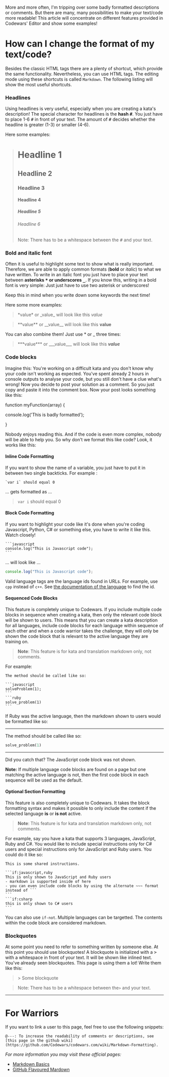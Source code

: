More and more often, I'm tripping over some badly formatted descriptions or comments. But there are many, many possibilities to make your text/code more readable! This article will concentrate on different features provided in Codewars' Editor and show some examples! 

# How can I change the format of my text/code?
Besides the classic HTML tags there are a plenty of shortcut, which provide the same functionality. Nevertheless, you can use HTML tags. The editing mode using these shortcuts is called ``Markdown``.
The following listing will show the most useful shortcuts. 

### Headlines
Using headlines is very useful, especially when you are creating a kata's description! The special character for headlines is the **hash <kbd>#</kbd>**. You just have to place 1-6 <kbd>#</kbd> in front of your text. The amount of <kbd>#</kbd> decides whether the headline is greater (1-3) or smaller (4-6).

Here some examples:
> # Headline 1
> ## Headline 2
> ### Headline 3
> #### Headline 4
> ##### Headline 5
> ###### Headline 6
> Note: There has to be a whitespace between the <kbd>#</kbd> and your text.

### Bold and italic font
Often it is useful to highlight some text to show what is really important. Therefore, we are able to apply common formats (**bold** or *italic*) to what we have written. To write in an italic font you just have to place your text between **asterisks <kbd>*</kbd> or underscores <kbd>_</kbd>**. If you know this, writing in a bold font is very simple: Just just have to use two asterisk or underscores! 

Keep this in mind when you write down some keywords the next time!

Here some more examples:
> \*value\* or \_value\_ will look like this *value*

> \*\*value\*\* or \_\_value\_\_ will look like this **value**

You can also combine them! Just use \* or \_ three times:
> \*\*\*value\*\*\* or \_\_\_value\_\_\_ will look like this ***value***

### Code blocks
Imagine this: You're working on a difficult kata and you don't know why your code isn't working as expected. You've spent already 2 hours in console outputs to analyse your code, but you still don't have a clue what's wrong! Now you decide to post your solution as a comment. So you just copy and paste it into the comment box. Now your post looks something like this:

function myFunction(array) {

console.log('This is badly formatted');

}

Nobody enjoys reading this. And if the code is even more complex, nobody will be able to help you. So why don't we format this like code? Look, it works like this:

#### Inline Code Formatting
If you want to show the name of a variable, you just have to put it in between two single backticks. For example :

```
`var i` should equal 0
```

... gets formatted as ...

> `var i` should equal 0

#### Block Code Formatting
If you want to highlight your code like it's done when you're coding Javascript, Python, C# or something else, you have to write it like this. Watch closely!

~~~
```javascript
console.log("This is Javascript code");
```
~~~

... will look like ...

```javascript
console.log("This is Javascript code");
```

Valid language tags are the language ids found in URLs. For example, use `cpp` instead of `c++`. See [the documentation of the language](https://github.com/codewars/codewars.com/wiki/Languages-and-Test-Frameworks) to find the id.

#### Sequenced Code Blocks
This feature is completely unique to Codewars. If you include multiple code blocks in sequence when creating a kata, then only the relevant code block will be shown to users. This means that you can create a kata description for all languages, include code blocks for each language within sequence of each other and when a code warrior takes the challenge, they will only be shown the code block that is relevant to the active language they are training on. 

> **Note**: This feature is for kata and translation markdown only, not comments.

For example:

~~~
The method should be called like so:

```javascript
solveProblem(1);
```
```ruby
solve_problem(1)
```
~~~

If Ruby was the active language, then the markdown shown to users would be formatted like so:

-------

The method should be called like so:

```ruby
solve_problem(1)
```

---------

Did you catch that? The JavaScript code block was not shown. 

**Note:** If multiple language code blocks are found on a page but one matching the active language is not, then the first code block in each sequence will be used as the default.

#### Optional Section Formatting
This feature is also completely unique to Codewars. It takes the block formatting syntax and makes it possible to only include the content if the selected language **is** or **is not** active. 

> **Note**: This feature is for kata and translation markdown only, not comments.

For example, say you have a kata that supports 3 languages, JavaScript, Ruby and C#. You would like to include special instructions only for C# users and special instructions only for JavaScript and Ruby users. You could do it like so:

~~~
This is some shared instructions.

```if:javascript,ruby
This is only shown to JavaScript and Ruby users
- markdown is supported inside of here
- you can even include code blocks by using the alternate ~~~ format instead of ```
```
```if:csharp
this is only shown to C# users
```
~~~

You can also use `if-not`. Multiple languages can be targetted. The contents within the code block are considered markdown.

### Blockquotes

At some point you need to refer to something written by someone else. At this point you should use blockquotes! A blockquote is initialized with a <kbd>></kbd> with a whitespace in front of your text. It will be shown like inlined text. You've already seen blockquotes. This page is using them a lot! Write them like this:

> \> Some blockquote

> Note: There has to be a whitespace between the`>` and your text.

***
# For Warriors

If you want to link a user to this page, feel free to use the following snippets:

`@---: To increase the readability of comments or descriptions, see [this page in the github wiki](https://github.com/Codewars/codewars.com/wiki/Markdown-Formatting).`

*For more information you may visit these official pages:*

* [Markdown Basics](https://help.github.com/articles/markdown-basics/)
* [GitHub Flavoured Mardown](https://help.github.com/articles/github-flavored-markdown/)


